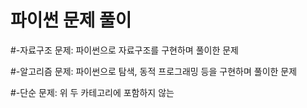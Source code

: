 # 파이썬 문제 풀이
#-자료구조 문제: 파이썬으로 자료구조를 구현하며 풀이한 문제

#-알고리즘 문제: 파이썬으로 탐색, 동적 프로그래밍 등을 구현하며 풀이한 문제

#-단순 문제: 위 두 카테고리에 포함하지 않는 
